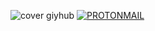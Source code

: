 ![cover giyhub](https://github.com/IvaK-BG/IvaK-BG/assets/132149269/cbb0c04c-6f3c-4496-808e-f7a1ac20c1d6)
[![PROTONMAIL](https://img.shields.io/badge/ProtonMail-8B89CC?style=for-the-badge&logo=protonmail&logoColor=white)](mailto:imsmbg@protonmail.com)


